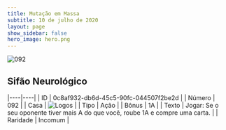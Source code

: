 ```yaml
---
title: Mutação em Massa
subtitle: 10 de julho de 2020
layout: page
show_sidebar: false
hero_image: hero.png
---
```


![092](https://cdn.keyforgegame.com/media/card_front/pt/479_092_CW34G484FFRV_pt.png)

## Sifão Neurológico

|----|----|
| ID | 0c8af932-db6d-45c5-90fc-044507f2be2d |
| Número | 092 |
| Casa | ![Logos](https://archonarcana.com/images/thumb/c/ce/Logos.png/22px-Logos.png "Logos") |
| Tipo | Ação |
| Bônus | 1A |
| Texto | Jogar: Se o seu oponente tiver mais A do que você, roube 1A e compre uma carta. |
| Raridade | Incomum |
